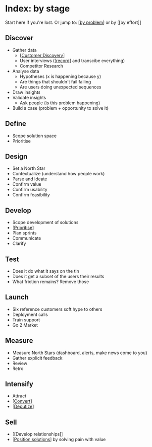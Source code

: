 # Index: by stage

Start here if you're lost. Or jump to: [[by problem]] or by [[by effort]]

## Discover

- Gather data
  - [[Customer Discovery]]
  - User interviews ([[record]] and transcibe everything)
  - Competitor Research
- Analyse data
  - Hypotheses (x is happening because y)
  - Are things that shouldn't fail failing
  - Are users doing unexpected sequences
- Draw insights
- Validate insights
  - Ask people (is this problem happening)
- Build a case (problem + opportunity to solve it)

## Define

- Scope solution space
- Prioritise

## Design

- Set a North Star
- Contextualize (understand how people work)
- Parse and Ideate
- Confirm value
- Confirm usability
- Confirm feasibility

## Develop

- Scope development of solutions
- [[Prioritise]]
- Plan sprints
- Communicate
- Clarify

## Test

- Does it do what it says on the tin
- Does it get a subset of the users their results
- What friction remains? Remove those

## Launch

- Six reference customers soft hype to others
- Deployment calls
- Train support
- Go 2 Market

## Measure

- Measure North Stars (dashboard, alerts, make news come to you)
- Gather explicit feedback
- Review
- Retro

## Intensify

- Attract
- [[Convert]]
- [[Deputize]]

## Sell

- [[Develop relationships]]
- [[Position solutions]] by solving pain with value

[//begin]: # "Autogenerated link references for markdown compatibility"
[by problem]: by-problem "Index: by problem"
[Customer Discovery]: customer-discovery "Customer Discovery"
[record]: record "Record"
[Prioritise]: prioritise "Prioritise"
[Convert]: convert "Convert"
[Deputize]: deputize "Deputize"
[Position solutions]: position-solutions "Position Solutions"
[//end]: # "Autogenerated link references"